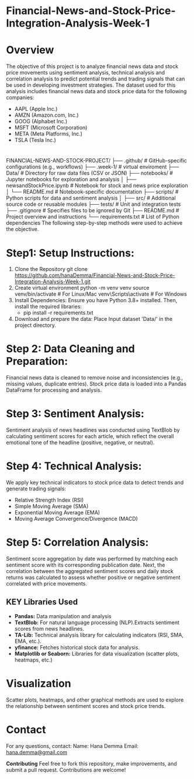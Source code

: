 # Financial-News-and-Stock-Price-Integration-Analysis-Week-1

# Overview
The objective of this project is to analyze financial news data and stock price movements using sentiment analysis, technical analysis and correlation analysis to predict potential trends and trading signals that can be used in developing investment strategies.
The dataset used for this analysis includes financial news data and stock price data for the following companies:
- AAPL (Apple Inc.)
- AMZN (Amazon.com, Inc.)
- GOOG (Alphabet Inc.)
- MSFT (Microsoft Corporation)
- META (Meta Platforms, Inc.)
- TSLA (Tesla Inc.)
# 
FINANCIAL-NEWS-AND-STOCK-PROJECT/ ├── .github/ # GitHub-specific configurations (e.g., workflows) ├── .week-1/ # virtual enviroment ├── Data/ # Directory for raw data files (CSV or JSON) ├── notebooks/ # Jupyter notebooks for exploration and analysis │  ├── newsandStockPrice.ipynb # Notebook for stock and news price exploration │ └── README.md # Notebook-specific documentation ├── scripts/ # Python scripts for data and sentiment analysis │    ├── src/ # Additional source code or reusable modules ├── tests/ # Unit and integration tests ├── .gitignore # Specifies files to be ignored by Git ├── README.md # Project overview and instructions └── requirements.txt # List of Python dependencies
The following step-by-step methods were used to achieve the objective.
# Step1: Setup Instructions:

1.	Clone the Repository git clone  https://github.com/hanaDemma/Financial-News-and-Stock-Price-Integration-Analysis-Week-1.git
2.	Create virtual environment python -m venv venv source venv/bin/activate # For Linux/Mac venv\Scripts\activate # For Windows
3.	Install Dependencies: Ensure you have Python 3.8+ installed. Then, install the required libraries:
     - pip install -r requirements.txt
4.	Download and prepare the data: Place Input dataset  'Data/' in the project directory.
# Step 2: Data Cleaning and Preparation:
Financial news data is cleaned to remove noise and inconsistencies (e.g., missing values, duplicate entries).
Stock price data is loaded into a Pandas DataFrame for processing and analysis.
# Step 3: Sentiment Analysis:
Sentiment analysis of news headlines was conducted using TextBlob by calculating sentiment scores for each article, which reflect the overall emotional tone of the headline (positive, negative, or neutral).
# Step 4: Technical Analysis:
We apply key technical indicators to stock price data to detect trends and generate trading signals:

- Relative Strength Index (RSI)
- Simple Moving Average (SMA)
- Exponential Moving Average (EMA)
- Moving Average Convergence/Divergence (MACD)
# Step 5: Correlation Analysis:
Sentiment score aggregation by date was performed by matching each sentiment score with its corresponding publication date. Next, the correlation between the aggregated sentiment scores and daily stock returns was calculated to assess whether positive or negative sentiment correlated with price movements. 



## KEY Libraries Used

- **Pandas:** Data manipulation and analysis
- **TextBlob:** For natural language processing (NLP).Extracts sentiment scores from news headlines.
- **TA-Lib:** Technical analysis library for calculating indicators (RSI, SMA, EMA, etc.).
- **yfinance:** Fetches historical stock data for analysis.
- **Matplotlib or Seaborn:** Libraries for data visualization (scatter plots, heatmaps, etc.)


# Visualization
Scatter plots, heatmaps, and other graphical methods are used to explore the relationship between sentiment scores and stock price trends.

# Contact
For any questions, contact:
Name: Hana Demma
Email: hana.demma@gmail.com

**Contributing**
Feel free to fork this repository, make improvements, and submit a pull request. Contributions are welcome!